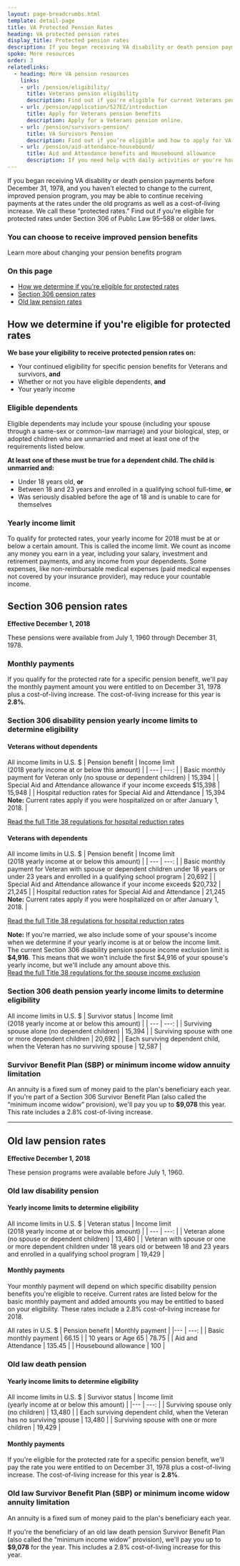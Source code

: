 ```yaml
---
layout: page-breadcrumbs.html
template: detail-page
title: VA Protected Pension Rates
heading: VA protected pension rates
display_title: Protected pension rates
description: If you began receiving VA disability or death pension payments before December 31, 1978, you may be able to continue receiving payments at the rates under the old programs as well as a cost-of-living increase. Find out if you're eligible for protected pension rates.
spoke: More resources
order: 3
relatedlinks:
  - heading: More VA pension resources
    links:
    - url: /pension/eligibility/
      title: Veterans pension eligibility
      description: Find out if you're eligible for current Veterans pension benefits.
    - url: /pension/application/527EZ/introduction
      title: Apply for Veterans pension benefits
      description: Apply for a Veterans pension online. 
    - url: /pension/survivors-pension/
      title: VA Survivors Pension
      description: Find out if you’re eligible and how to apply for VA pension benefits as a surviving spouse or child of a deceased Veteran with wartime service.
    - url: /pension/aid-attendance-housebound/
      title: Aid and Attendance benefits and Housebound allowance
      description: If you need help with daily activities or you're housebound, find out how to apply for extra VA pension benefits.
---
```


<div class="va-introtext">

If you began receiving VA disability or death pension payments before December 31, 1978, and you haven't elected to change to the current, improved pension program, you may be able to continue receiving payments at the rates under the old programs as well as a cost-of-living increase. We call these “protected rates.” Find out if you're eligible for protected rates under Section 306 of Public Law 95–588 or older laws.

</div>

<div class="usa-alert usa-alert-info" role="alert">
  <div class="usa-alert-body">
    <h3 class="usa-alert-heading">
      You can choose to receive improved pension benefits
    </h3>              
      <div data-analytics="nav-crisis-get-care-now" class="form-expanding-group borderless-alert additional-info-container">
        <div class="additional-info-title">Learn more about changing your pension benefits program</div>
          <div class="additional-info-content usa-alert-text" hidden="">
            <p><strong>If you're currently receiving payments from a Section 306 or old law pension,</strong> you can elect to change your benefits to begin receiving payments through the current, improved VA pension program. If you have questions about your benefits, please call us at <a href="tel:+18772946380">877-294-6380</a>. </p>    
            <p>View current rates for the improved:<br><a href="/pension/veterans-pension-rates/">Veterans Pension</a><br><a href="/pension/survivors-pension-rates/">Survivors Pension</a></p>              
            <p><strong>If you've lost entitlement to your Section 306 or old law pension,</strong> you can't apply again for these benefits. But you can apply for an improved <a href="/pension/how-to-apply/">Veterans Pension</a></li> or <a href="/pension/survivors-pension/">Survivors Pension</a>.</p> </div>
      </div>
  </div>
</div>

### On this page
- [How we determine if you're eligible for protected rates](#eligibility)
- [Section 306 pension rates](#306-disability)
- [Old law pension rates](#old-law)

<span id="eligibility"></span>
## How we determine if you're eligible for protected rates

**We base your eligibility to receive protected pension rates on:**
- Your continued eligibility for specific pension benefits for Veterans and survivors, **and**
- Whether or not you have eligible dependents, **and**
- Your yearly income 

### Eligible dependents

Eligible dependents may include your spouse (including your spouse through a same-sex or common-law marriage) and your biological, step, or adopted children who are unmarried and meet at least one of the requirements listed below.

**At least one of these must be true for a dependent child. The child is unmarried and:**
- Under 18 years old, **or**
- Between 18 and 23 years and enrolled in a qualifying school full-time, **or**
- Was seriously disabled before the age of 18 and is unable to care for themselves

### Yearly income limit

To qualify for protected rates, your yearly income for 2018 must be at or below a certain amount. This is called the income limit. We count as income any money you earn in a year, including your salary, investment and retirement payments, and any income from your dependents. Some expenses, like non-reimbursable medical expenses (paid medical expenses not covered by your insurance provider), may reduce your countable income.

<span id="306-disability"></span>
## Section 306 pension rates
**Effective December 1, 2018**

These pensions were available from July 1, 1960 through December 31, 1978. 

### Monthly payments

If you qualify for the protected rate for a specific pension benefit, we'll pay the monthly payment amount you were entitled to on December 31, 1978 plus a cost-of-living increase. The cost-of-living increase for this year is <strong>2.8%</strong>.

### Section 306 disability pension yearly income limits to determine eligibility

#### Veterans without dependents

All income limits in U.S. $
| Pension benefit | Income limit <br> (2018 yearly income at or below this amount) |
| --- | ---: |
| Basic monthly payment for Veteran only (no spouse or dependent children) | 15,394 |
| Special Aid and Attendance allowance if your income exceeds $15,398 | 15,948 |
| Hospital reduction rates for Special Aid and Attendance | 15,394 <br>**Note:** Current rates apply if you were hospitalized on or after January 1, 2018. |

[Read the full Title 38 regulations for hospital reduction rates](https://www.ecfr.gov/cgi-bin/text-idx?SID=ad275643432556b9dda942343fb89296&mc=true&node=pt38.1.3&rgn=div58#se38.1.3_1552)

#### Veterans with dependents

All income limits in U.S. $
| Pension benefit | Income limit <br> (2018 yearly income at or below this amount) |
| --- | ---: |
| Basic monthly payment for Veteran with spouse or dependent children under 18 years or under 23 years and enrolled in a qualifying school program | 20,692 |
| Special Aid and Attendance allowance if your income exceeds $20,732 | 21,245 |
| Hospital reduction rates for Special Aid and Attendance | 21,245 <br>**Note:** Current rates apply if you were hospitalized on or after January 1, 2018. |

[Read the full Title 38 regulations for hospital reduction rates](https://www.ecfr.gov/cgi-bin/text-idx?SID=ad275643432556b9dda942343fb89296&mc=true&node=pt38.1.3&rgn=div58#se38.1.3_1552)

**Note:** If you're married, we also include some of your spouse's income when we determine if your yearly income is at or below the income limit. The current Section 306 disability pension spouse income exclusion limit is <strong>$4,916</strong>. This means that we won't include the first $4,916 of your spouse's yearly income, but we'll include any amount above this. <br> [Read the full Title 38 regulations for the spouse income exclusion](https://www.ecfr.gov/cgi-bin/text-idx?SID=ad275643432556b9dda942343fb89296&mc=true&node=pt38.1.3&rgn=div58#se38.1.3_126)

### Section 306 death pension yearly income limits to determine eligibility

All income limits in U.S. $
| Survivor status | Income limit <br> (2018 yearly income at or below this amount) |
| --- | ---: |
| Surviving spouse alone (no dependent children) | 15,394 | 
| Surviving spouse with one or more dependent children | 20,692 |
| Each surviving dependent child, when the Veteran has no surviving spouse | 12,587 | 

### Survivor Benefit Plan (SBP) or minimum income widow annuity limitation

An annuity is a fixed sum of money paid to the plan's beneficiary each year. If you're part of a Section 306 Survivor Benefit Plan (also called the “minimum income widow” provision), we'll pay you up to <strong>$9,078</strong> this year. This rate includes a 2.8% cost-of-living increase. 

------
<span id="old-law"></span>

## Old law pension rates
**Effective December 1, 2018**

These pension programs were available before July 1, 1960. 

### Old law disability pension

#### Yearly income limits to determine eligibility

All income limits in U.S. $
| Veteran status | Income limit <br> (2018 yearly income at or below this amount) |
| --- | ---: |
| Veteran alone (no spouse or dependent children) | 13,480 | 
| Veteran with spouse or one or more dependent children under 18 years old or between 18 and 23 years and enrolled in a qualifying school program | 19,429 |

#### Monthly payments

Your monthly payment will depend on which specific disability pension benefits you're eligible to receive. Current rates are listed below for the basic monthly payment and added amounts you may be entitled to based on your eligibility. These rates include a 2.8% cost-of-living increase for 2018.

All rates in U.S. $
| Pension benefit | Monthly payment | 
|--- | ---: | 
| Basic monthly payment | 66.15 |
| 10 years or Age 65 | 78.75 | 
| Aid and Attendance | 135.45 |
| Housebound allowance | 100 |

### Old law death pension

#### Yearly income limits to determine eligibility

All income limits in U.S. $
| Survivor status | Income limit <br> (yearly income at or below this amount) | 
|--- | ---: | 
| Surviving spouse only (no children) | 13,480 | 
| Each surviving dependent child, when the Veteran has no surviving spouse | 13,480 | 
| Surviving spouse with one or more children | 19,429 | 

#### Monthly payments

If you're eligible for the protected rate for a specific pension benefit, we'll pay the rate you were entitled to on December 31, 1978 plus a cost-of-living increase. The cost-of-living increase for this year is <strong>2.8%</strong>.

### Old law Survivor Benefit Plan (SBP) or minimum income widow annuity limitation

An annuity is a fixed sum of money paid to the plan's beneficiary each year. 

If you're the beneficiary of an old law death pension Survivor Benefit Plan (also called the “minimum income widow” provision), we'll pay you up to <strong>$9,078</strong> for the year. This includes a 2.8% cost-of-living increase for this year.
